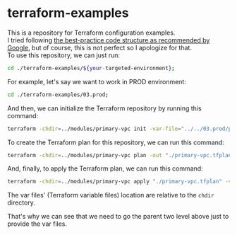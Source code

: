 # terraform-examples
This is a repository for Terraform configuration examples.
<br />
I tried following <a href="https://cloud.google.com/docs/terraform/best-practices-for-terraform">the best-practice code structure as recommended by Google</a>, but of course, this is not perfect so I apologize for that.
<br />
To use this repository, we can just run:
```sh
cd ./terraform-examples/${your-targeted-environment};
```

For example, let's say we want to work in PROD environment:
```sh
cd ./terraform-examples/03.prod;
```

And then, we can initialize the Terraform repository by running this command:
```sh
terraform -chdir=../modules/primary-vpc init -var-file="../../03.prod/prod.tfvars";
```

To create the Terraform plan for this repository, we can run this command:
```sh
terraform -chdir=../modules/primary-vpc plan -out "./primary-vpc.tfplan" -var-file="../../03.prod/prod.tfvars";
```

And, finally, to apply the Terraform plan, we can run this command:
```sh
terraform -chdir=../modules/primary-vpc apply "./primary-vpc.tfplan" -var-file="../../03.prod/prod.tfvars";
```

The var files' (Terraform variable files) location are relative to the `chdir` directory.

That's why we can see that we need to go the parent two level above just to provide the var files.
<br />